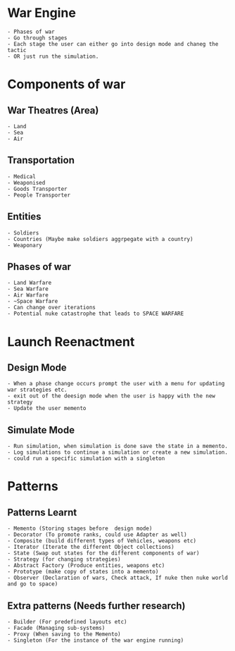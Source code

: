 # War Engine
    - Phases of war
    - Go through stages
    - Each stage the user can either go into design mode and chaneg the tactic 
    - OR just run the simulation.

# Components of war

## War Theatres (Area)
    - Land
    - Sea
    - Air

## Transportation
    - Medical
    - Weaponised
    - Goods Transporter
    - People Transporter

## Entities
    - Soldiers
    - Countries (Maybe make soldiers aggrpegate with a country)
    - Weaponary

## Phases of war
    - Land Warfare
    - Sea Warfare
    - Air Warfare
    - ~Space Warfare
    - Can change over iterations
    - Potential nuke catastrophe that leads to SPACE WARFARE

# Launch Reenactment

## Design Mode
    - When a phase change occurs prompt the user with a menu for updating war strategies etc.
    - exit out of the deesign mode when the user is happy with the new strategy
    - Update the user memento
  
## Simulate Mode
    - Run simulation, when simulation is done save the state in a memento.   
    - Log simulations to continue a simulation or create a new simulation.
    - could run a specific simulation with a singleton

# Patterns

## Patterns Learnt
    - Memento (Storing stages before  design mode)
    - Decorator (To promote ranks, could use Adapter as well)
    - Composite (build different types of Vehicles, weapons etc)
    - Iterator (Iterate the different Object collections)
    - State (Swap out states for the different components of war)
    - Strategy (for changing strategies)
    - Abstract Factory (Produce entities, weapons etc)
    - Prototype (make copy of states into a memento)
    - Observer (Declaration of wars, Check attack, If nuke then nuke world and go to space)
## Extra patterns (Needs further research)
    - Builder (For predefined layouts etc)
    - Facade (Managing sub-systems)
    - Proxy (When saving to the Memento)
    - Singleton (For the instance of the war engine running)
